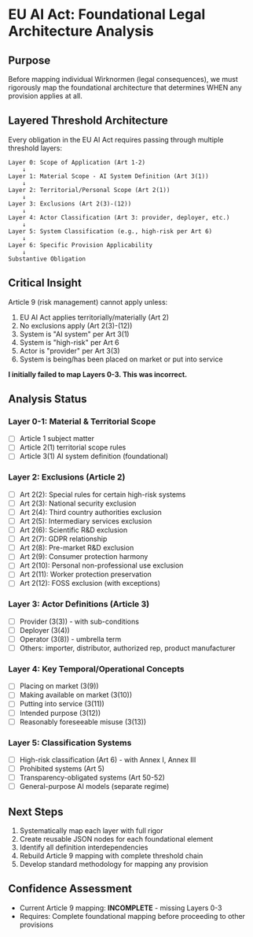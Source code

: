 # EU AI Act: Foundational Legal Architecture Analysis

## Purpose
Before mapping individual Wirknormen (legal consequences), we must rigorously map the foundational architecture that determines WHEN any provision applies at all.

## Layered Threshold Architecture

Every obligation in the EU AI Act requires passing through multiple threshold layers:

```
Layer 0: Scope of Application (Art 1-2)
    ↓
Layer 1: Material Scope - AI System Definition (Art 3(1))
    ↓
Layer 2: Territorial/Personal Scope (Art 2(1))
    ↓
Layer 3: Exclusions (Art 2(3)-(12))
    ↓
Layer 4: Actor Classification (Art 3: provider, deployer, etc.)
    ↓
Layer 5: System Classification (e.g., high-risk per Art 6)
    ↓
Layer 6: Specific Provision Applicability
    ↓
Substantive Obligation
```

## Critical Insight
Article 9 (risk management) cannot apply unless:
1. EU AI Act applies territorially/materially (Art 2)
2. No exclusions apply (Art 2(3)-(12))
3. System is "AI system" per Art 3(1)
4. System is "high-risk" per Art 6
5. Actor is "provider" per Art 3(3)
6. System is being/has been placed on market or put into service

**I initially failed to map Layers 0-3. This was incorrect.**

## Analysis Status

### Layer 0-1: Material & Territorial Scope
- [ ] Article 1 subject matter
- [ ] Article 2(1) territorial scope rules
- [ ] Article 3(1) AI system definition (foundational)

### Layer 2: Exclusions (Article 2)
- [ ] Art 2(2): Special rules for certain high-risk systems
- [ ] Art 2(3): National security exclusion
- [ ] Art 2(4): Third country authorities exclusion
- [ ] Art 2(5): Intermediary services exclusion
- [ ] Art 2(6): Scientific R&D exclusion
- [ ] Art 2(7): GDPR relationship
- [ ] Art 2(8): Pre-market R&D exclusion
- [ ] Art 2(9): Consumer protection harmony
- [ ] Art 2(10): Personal non-professional use exclusion
- [ ] Art 2(11): Worker protection preservation
- [ ] Art 2(12): FOSS exclusion (with exceptions)

### Layer 3: Actor Definitions (Article 3)
- [ ] Provider (3(3)) - with sub-conditions
- [ ] Deployer (3(4))
- [ ] Operator (3(8)) - umbrella term
- [ ] Others: importer, distributor, authorized rep, product manufacturer

### Layer 4: Key Temporal/Operational Concepts
- [ ] Placing on market (3(9))
- [ ] Making available on market (3(10))
- [ ] Putting into service (3(11))
- [ ] Intended purpose (3(12))
- [ ] Reasonably foreseeable misuse (3(13))

### Layer 5: Classification Systems
- [ ] High-risk classification (Art 6) - with Annex I, Annex III
- [ ] Prohibited systems (Art 5)
- [ ] Transparency-obligated systems (Art 50-52)
- [ ] General-purpose AI models (separate regime)

## Next Steps
1. Systematically map each layer with full rigor
2. Create reusable JSON nodes for each foundational element
3. Identify all definition interdependencies
4. Rebuild Article 9 mapping with complete threshold chain
5. Develop standard methodology for mapping any provision

## Confidence Assessment
- Current Article 9 mapping: **INCOMPLETE** - missing Layers 0-3
- Requires: Complete foundational mapping before proceeding to other provisions
